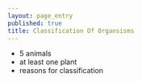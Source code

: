 ```yaml
---
layout: page_entry
published: true
title: Classification Of Organsisms
---
```


* 5 animals
* at least one plant
* reasons for classification
